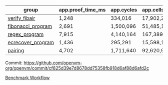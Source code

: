 | group | app.proof_time_ms | app.cycles | app.cells_used | leaf.proof_time_ms | leaf.cycles | leaf.cells_used |
| -- | -- | -- | -- | -- | -- | -- |
| [verify_fibair](https://github.com/openvm-org/openvm/blob/benchmark-results/benchmarks/verify_fibair-cf825d39e7d8678dd75358fb918d6af88d6afd2c.md) | 1,248 |  334,016 |  17,902,264 |- | - | - |
| [fibonacci_program](https://github.com/openvm-org/openvm/blob/benchmark-results/benchmarks/fibonacci-cf825d39e7d8678dd75358fb918d6af88d6afd2c.md) | 2,691 |  1,500,096 |  51,485,167 | 3,882 |  1,262,899 |  70,215,614 |
| [regex_program](https://github.com/openvm-org/openvm/blob/benchmark-results/benchmarks/regex-cf825d39e7d8678dd75358fb918d6af88d6afd2c.md) | 7,915 |  4,140,164 |  167,389,450 | 14,991 |  3,981,433 |  304,465,624 |
| [ecrecover_program](https://github.com/openvm-org/openvm/blob/benchmark-results/benchmarks/ecrecover-cf825d39e7d8678dd75358fb918d6af88d6afd2c.md) | 1,436 |  295,291 |  15,598,160 | 13,074 |  2,990,619 |  244,742,604 |
| [pairing](https://github.com/openvm-org/openvm/blob/benchmark-results/benchmarks/pairing-cf825d39e7d8678dd75358fb918d6af88d6afd2c.md) | 4,702 |  1,711,640 |  92,620,923 | 14,103 |  3,305,898 |  275,729,680 |


Commit: https://github.com/openvm-org/openvm/commit/cf825d39e7d8678dd75358fb918d6af88d6afd2c

[Benchmark Workflow](https://github.com/openvm-org/openvm/actions/runs/13936399374)
